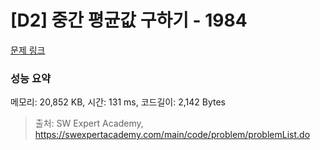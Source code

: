# [D2] 중간 평균값 구하기 - 1984 

[문제 링크](https://swexpertacademy.com/main/code/problem/problemDetail.do?contestProbId=AV5Pw_-KAdcDFAUq) 

### 성능 요약

메모리: 20,852 KB, 시간: 131 ms, 코드길이: 2,142 Bytes



> 출처: SW Expert Academy, https://swexpertacademy.com/main/code/problem/problemList.do